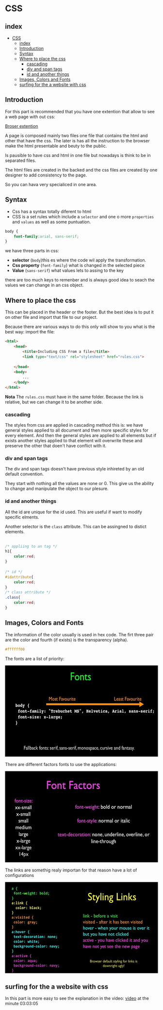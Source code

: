 # CSS

## index

- [CSS](#css)
  - [index](#index)
  - [Introduction](#introduction)
  - [Syntax](#syntax)
  - [Where to place the css](#where-to-place-the-css)
    - [cascading](#cascading)
    - [div and span tags](#div-and-span-tags)
    - [id and another things](#id-and-another-things)
  - [Images, Colors and Fonts](#images-colors-and-fonts)
  - [surfing for the a website with css](#surfing-for-the-a-website-with-css)

## Introduction
For this part is recommended that you have one extention that allow to see a web page with out css:

[Broser extention](http://chrispederick.com/work/web-developer/)

A page is composed mainly two files one file that contains  the html and other that have the css. The later is has all the instruction to the browser make the html presentable and beuty to the public.

Is pausible to have css and html in one file but nowadays is think to be in separated files.

The html files are created in the backed and the css files are created by one designer to add consistency to the page.

So you can hava very specialiced in one area.

## Syntax

* Css has a syntax totally diferent to html
* CSS is a set rules which include a `selector` and one o more `properties` and `values` as well as some puntuation.

```css
body {
    font-family:arial, sans-serif;
}
```

we have three parts in css:
* **selector** (`body`)this es where the code wil apply the transformation.
* **Css property** (`font-family`) what is changed in the selected piece
* **Value**  (`sans-serif`) what values lets to assing to the key

there are too much keys to remenber and is always good idea to seach the values we can change in an css object.

## Where to place the css

This can be placed in the header or the footer. But the best idea is to put it on other file and import that file to our project.

Because there are various ways to do this only will show to you what is the best way: import the file:

```html
<html>
    <head>
        <title>Including CSS From a file</title>
        <link type="text/css" rel="stylesheet" href="rules.css">

    </head>
    <body>
        ...
    </body>
</html>
```

**Nota** The `rules.css` must have in the same folder. Because the link is relative, but we can change it to be another side.

### cascading

The styles from css are applied in cascading method this is: we have general styles applied to all document and then more specific styles for every element. And then the general styles are applied to all elements but if exists another styles applied to that element will overwrite these and preserve the other that doen't have conflict with it.

### div and span tags 

The div and span tags doesn't have previous style inhireted by an old default convention.

They start with nothing all the values are none or 0. This give us the ability to change and manipulate the object to our plesure.

### id and another things

All the id are unique for the id used. This are useful if want to modify specific elments.

Another selector is the `class` attribute. This can be assingned to distict elements.

```css

/* appliing to an tag */
h1{
    color:red;
}

/* id */
#idattribute{
    color:red;
}
/* class attribute */
.class{
    color:red;
}

```

## Images, Colors and Fonts

The information of the color usually is used in hex code. The firt three pair are the color and fourth (if exists) is the transparency (alpha).

```css
#ffffff00

```
The fonts are a list of priority:

<img src="../images/DjangoCourse/myfirstapp-8-css-fonts.jpg" alt="fonts priority" height=300px>

There are different factors fonts to use the applications:

<img src="../images/DjangoCourse/myfirstapp-9-fonts-factors.jpg" alt="fonts factors" height=300px >

The links are somethig realy importan for that reason have a lot of configurations

<img src="../images/DjangoCourse/myfirstapp-10-factorslinks.jpg" alt="links styles" height=300px>

## surfing for the a website with css

In this part is more easy to see the explanation in the video:
[video](https://www.youtube.com/watch?v=o0XbHvKxw7Y) at the minute 03:03:05
